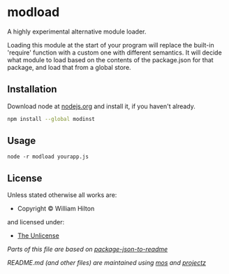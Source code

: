<!-- TITLE/ -->

<h1>modload</h1>

<!-- /TITLE -->


<!-- BADGES/ -->



<!-- /BADGES -->


<!-- DESCRIPTION/ -->

A highly experimental alternative module loader.

Loading this module at the start of your program will replace the built-in 'require' function with a custom one with different semantics. It will decide what module to load based on the contents of the package.json for that package, and load that from a global store.

<!-- /DESCRIPTION -->


## Installation

Download node at [nodejs.org](http://nodejs.org) and install it, if you haven't already.

```sh
npm install --global modinst
```

## Usage

```
node -r modload yourapp.js
```

<!-- LICENSE/ -->

<h2>License</h2>

Unless stated otherwise all works are:

<ul><li>Copyright &copy; William Hilton</li></ul>

and licensed under:

<ul><li><a href="http://spdx.org/licenses/Unlicense.html">The Unlicense</a></li></ul>

<!-- /LICENSE -->


_Parts of this file are based on [package-json-to-readme](https://github.com/zeke/package-json-to-readme)_

_README.md (and other files) are maintained using [mos](https://github.com/mosjs/mos) and [projectz](https://github.com/bevry/projectz)_
